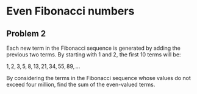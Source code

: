 # Even Fibonacci numbers

## Problem 2

Each new term in the Fibonacci sequence is generated by adding the previous two terms. By starting with $1$ and $2$, the first $10$ terms will be:

$1, 2, 3, 5, 8, 13, 21, 34, 55, 89, \dots$

By considering the terms in the Fibonacci sequence whose values do not exceed four million, find the sum of the even-valued terms.
